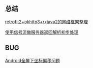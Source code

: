 ## 总结
[retrofit2+okhttp3+rxjava2的网络框架整理](https://github.com/plenalam/plenalam.github.io/blob/hexo/source/_posts/retrofit2%2Bokhttp3%2Brxjava2%E7%9A%84%E7%BD%91%E7%BB%9C%E6%A1%86%E6%9E%B6%E6%95%B4%E7%90%86.md)

[使用信号流做服务器返回解析初步处理](https://github.com/plenalam/plenalam.github.io/blob/hexo/source/_posts/%E4%BD%BF%E7%94%A8%E4%BF%A1%E5%8F%B7%E6%B5%81%E5%81%9A%E6%9C%8D%E5%8A%A1%E5%99%A8%E8%BF%94%E5%9B%9E%E8%A7%A3%E6%9E%90%E5%88%9D%E6%AD%A5%E5%A4%84%E7%90%86.md)

## BUG
[Android全屏下坐标偏移问题](https://github.com/plenalam/plenalam.github.io/blob/hexo/source/_posts/Android%E5%85%A8%E5%B1%8F%E4%B8%8B%E5%9D%90%E6%A0%87%E5%81%8F%E7%A7%BB%E9%97%AE%E9%A2%98.md)

